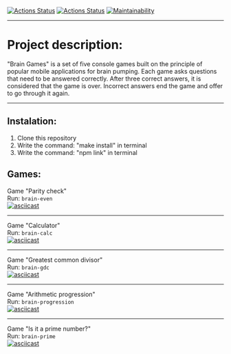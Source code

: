 [![Actions Status](https://github.com/M1Keey/frontend-project-lvl1/workflows/Tests/badge.svg)](https://github.com/M1Keey/frontend-project-lvl1/actions)
[![Actions Status](https://github.com/M1Keey/frontend-project-lvl1/workflows/ESLint/badge.svg)](https://github.com/M1Keey/frontend-project-lvl1/actions)
[![Maintainability](https://api.codeclimate.com/v1/badges/0dd0d3377ffd8c10cf7a/maintainability)](https://codeclimate.com/github/M1Keey/frontend-project-lvl1/maintainability)

---

# Project description:

"Brain Games" is a set of five console games built on the principle of popular mobile applications for brain pumping. Each game asks questions that need to be answered correctly. After three correct answers, it is considered that the game is over. Incorrect answers end the game and offer to go through it again.

---

## Instalation:

1. Clone this repository
2. Write the command: "make install" in terminal
3. Write the command: "npm link" in terminal

## Games:

Game "Parity check"<br />
Run: `brain-even`<br />
[![asciicast](https://asciinema.org/a/xJyvqHiT2jgq319ECMVtdkX4M.svg)](https://asciinema.org/a/xJyvqHiT2jgq319ECMVtdkX4M)

---

Game "Calculator"<br />
Run: `brain-calc`<br />
[![asciicast](https://asciinema.org/a/MXbqrU39lVmHSBWvfZQhEX3CD.svg)](https://asciinema.org/a/MXbqrU39lVmHSBWvfZQhEX3CD)

---

Game "Greatest common divisor"<br />
Run: `brain-gdc`<br />
[![asciicast](https://asciinema.org/a/fa3ewVLPoVsKTAI9OmOJ8jF56.svg)](https://asciinema.org/a/fa3ewVLPoVsKTAI9OmOJ8jF56)

---

Game "Arithmetic progression"<br />
Run: `brain-progression`<br />
[![asciicast](https://asciinema.org/a/avjSBGDcZkUJK6ks75jKUHrPK.svg)](https://asciinema.org/a/avjSBGDcZkUJK6ks75jKUHrPK)

---

Game "Is it a prime number?"<br />
Run: `brain-prime`<br />
[![asciicast](https://asciinema.org/a/oJnlqm3Y7bzUn1GFhYe3uBPMX.svg)](https://asciinema.org/a/oJnlqm3Y7bzUn1GFhYe3uBPMX)
